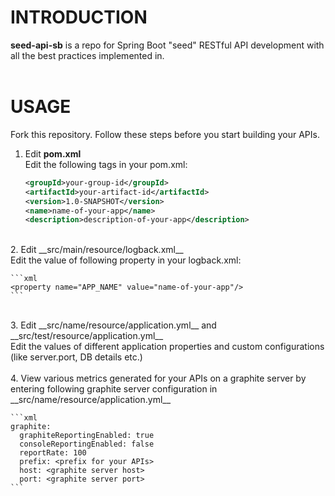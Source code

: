 # INTRODUCTION
__seed-api-sb__ is a repo for Spring Boot "seed" RESTful API development with all the best practices implemented in.
<br/>
<br/>
# USAGE
Fork this repository.
Follow these steps before you start building your APIs.

1. Edit __pom.xml__<br/>
Edit the following tags in your pom.xml: <br/>

	```xml
	<groupId>your-group-id</groupId>
	<artifactId>your-artifact-id</artifactId>
	<version>1.0-SNAPSHOT</version>
	<name>name-of-your-app</name>
	<description>description-of-your-app</description>
	```
<br/>
2. Edit __src/main/resource/logback.xml__<br/>
Edit the value of following property in your logback.xml: <br/>
    
    ```xml
    <property name="APP_NAME" value="name-of-your-app"/>
    ```
<br/>
3. Edit __src/name/resource/application.yml__ and __src/test/resource/application.yml__<br/>
Edit the values of different application properties and custom configurations (like server.port, DB details etc.) <br/>
<br/>
4. View various metrics generated for your APIs on a graphite server by entering following graphite server configuration in __src/name/resource/application.yml__<br/>

    ```xml
	graphite:
      graphiteReportingEnabled: true
      consoleReportingEnabled: false
      reportRate: 100
      prefix: <prefix for your APIs>
      host: <graphite server host>
      port: <graphite server port>
	```